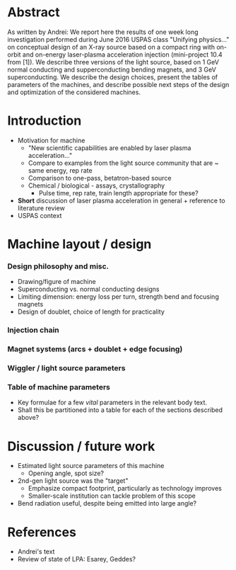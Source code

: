 # Abstract

As written by Andrei:
We report here the results of one week long investigation performed during June 2016 USPAS class "Unifying physics..." on conceptual design of an X-ray source based on a compact ring with on-orbit and on-energy laser-plasma acceleration injection (mini-project 10.4 from [1]). We describe three versions of the light source, based on 1 GeV normal conducting and supperconducting bending magnets, and 3 GeV superconducting. We describe the design choices, present the tables of parameters of the machines, and describe possible next steps of the design and optimization of the considered machines.

# Introduction
  * Motivation for machine
    * "New scientific capabilities are enabled by laser plasma acceleration..."
    * Compare to examples from the light source community that are ~ same energy, rep rate
    * Comparison to one-pass, betatron-based source
    * Chemical / biological - assays, crystallography
      * Pulse time, rep rate, train length appropriate for these?
  * **Short** discussion of laser plasma acceleration in general + reference to literature review
  * USPAS context

# Machine layout / design
### Design philosophy and misc.
  * Drawing/figure of machine
  * Superconducting vs. normal conducting designs
  * Limiting dimension: energy loss per turn, strength bend and focusing magnets
  * Design of doublet, choice of length for practicality

### Injection chain
### Magnet systems (arcs + doublet + edge focusing)
### Wiggler / light source parameters
### Table of machine parameters
  * Key formulae for a few *vital* parameters in the relevant body text.
  * Shall this be partitioned into a table for each of the sections described above?

# Discussion / future work
  * Estimated light source parameters of this machine
    * Opening angle, spot size?
  * 2nd-gen light source was the "target"
    * Emphasize compact footprint, particularly as technology improves
    * Smaller-scale institution can tackle problem of this scope
  * Bend radiation useful, despite being emitted into large angle?

# References
  * Andrei's text
  * Review of state of LPA: Esarey, Geddes?
